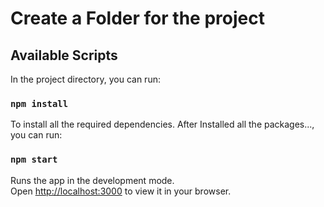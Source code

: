 #  Create a Folder for the project

## Available Scripts

In the project directory, you can run:

### `npm install`
To install all the required dependencies. After Installed all the packages..., you can run:

### `npm start`
Runs the app in the development mode.\
Open [http://localhost:3000](http://localhost:3000) to view it in your browser.



